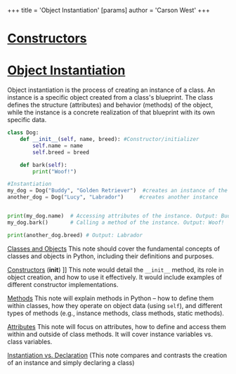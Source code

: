 +++
 title = 'Object Instantiation'
[params]
	author = 'Carson West'
+++
# [Constructors](./../constructors/)
# [Object Instantiation](./../object-instantiation/) 
Object instantiation is the process of creating an instance of a class.  An instance is a specific object created from a class's blueprint.  The class defines the structure (attributes) and behavior (methods) of the object, while the instance is a concrete realization of that blueprint with its own specific data.


```python
class Dog:
    def __init__(self, name, breed): #Constructor/initializer
        self.name = name
        self.breed = breed

    def bark(self):
        print("Woof!")

#Instantiation
my_dog = Dog("Buddy", "Golden Retriever")  #creates an instance of the Dog class
another_dog = Dog("Lucy", "Labrador")     #creates another instance


print(my_dog.name)  # Accessing attributes of the instance. Output: Buddy
my_dog.bark()       # Calling a method of the instance. Output: Woof!

print(another_dog.breed) # Output: Labrador
```

[Classes and Objects](./../classes-and-objects/)  This note should cover the fundamental concepts of classes and objects in Python, including their definitions and purposes.

[Constructors](./../constructors/) (__init__) ]] This note would detail the `__init__` method, its role in object creation, and how to use it effectively.  It would include examples of different constructor implementations.

[Methods](./../methods/)  This note will explain methods in Python – how to define them within classes, how they operate on object data (using `self`), and different types of methods (e.g., instance methods, class methods, static methods).

[Attributes](./../attributes/) This note will focus on attributes, how to define and access them within and outside of class methods.  It will cover instance variables vs. class variables.

[Instantiation vs. Declaration](./../instantiation-vs.-declaration/)  (This note compares and contrasts the creation of an instance and simply declaring a class)
